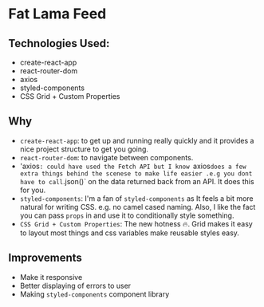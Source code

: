 # Fat Lama Feed

## Technologies Used:
- create-react-app
- react-router-dom
- axios
- styled-components
- CSS Grid + Custom Properties

## Why
- `create-react-app`: to get up and running really quickly and it provides a nice project structure to get you going.
- `react-router-dom`: to navigate between components.
- 'axios`: could have used the Fetch API but I know `axios` does a few extra things behind the scenese to make life easier .e.g you dont have to call `.json()` on the data returned back from an API. It does this for you.
- `styled-components`: I'm a fan of `styled-components` as It feels a bit more natural for writing CSS. e.g. no camel cased naming. Also, I like the fact you can pass `props` in and use it to conditionally style something.
- `CSS Grid + Custom Properties`: The new hotness 🔥. Grid makes it easy to layout most things and css variables make reusable styles easy.

## Improvements
- Make it responsive
- Better displaying of errors to user
- Making `styled-components` component library